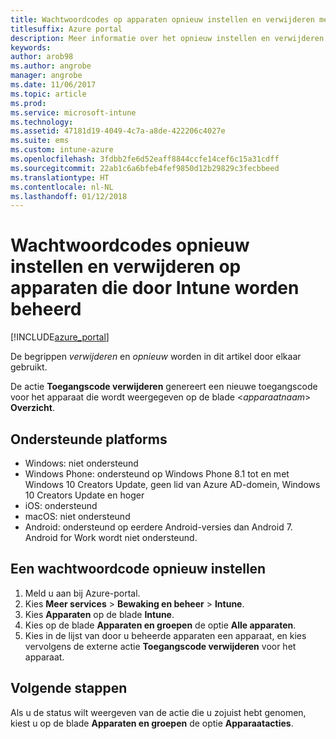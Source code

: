 ```yaml
---
title: Wachtwoordcodes op apparaten opnieuw instellen en verwijderen met Intune
titlesuffix: Azure portal
description: Meer informatie over het opnieuw instellen en verwijderen van de wachtwoordcode op apparaten die u beheert met Intune.
keywords: 
author: arob98
ms.author: angrobe
manager: angrobe
ms.date: 11/06/2017
ms.topic: article
ms.prod: 
ms.service: microsoft-intune
ms.technology: 
ms.assetid: 47181d19-4049-4c7a-a8de-422206c4027e
ms.suite: ems
ms.custom: intune-azure
ms.openlocfilehash: 3fdbb2fe6d52eaff8844ccfe14cef6c15a31cdff
ms.sourcegitcommit: 22ab1c6a6bfeb4fef9850d12b29829c3fecbbeed
ms.translationtype: HT
ms.contentlocale: nl-NL
ms.lasthandoff: 01/12/2018
---
```

# <a name="reset-and-remove-the-passcode-on-intune-managed-devices"></a>Wachtwoordcodes opnieuw instellen en verwijderen op apparaten die door Intune worden beheerd


[!INCLUDE[azure_portal](./includes/azure_portal.md)]

De begrippen *verwijderen* en *opnieuw* worden in dit artikel door elkaar gebruikt.

De actie **Toegangscode verwijderen** genereert een nieuwe toegangscode voor het apparaat die wordt weergegeven op de blade <*apparaatnaam*> **Overzicht**.

## <a name="supported-platforms"></a>Ondersteunde platforms

- Windows: niet ondersteund
- Windows Phone: ondersteund op Windows Phone 8.1 tot en met Windows 10 Creators Update, geen lid van Azure AD-domein, Windows 10 Creators Update en hoger
- iOS: ondersteund
- macOS: niet ondersteund
- Android: ondersteund op eerdere Android-versies dan Android 7. Android for Work wordt niet ondersteund.

## <a name="how-to-reset-a-passcode"></a>Een wachtwoordcode opnieuw instellen

1. Meld u aan bij Azure-portal.
2. Kies **Meer services** > **Bewaking en beheer** > **Intune**.
3. Kies **Apparaten** op de blade **Intune**.
4. Kies op de blade **Apparaten en groepen** de optie **Alle apparaten**.
5. Kies in de lijst van door u beheerde apparaten een apparaat, en kies vervolgens de externe actie **Toegangscode verwijderen** voor het apparaat.

## <a name="next-steps"></a>Volgende stappen

Als u de status wilt weergeven van de actie die u zojuist hebt genomen, kiest u op de blade **Apparaten en groepen** de optie **Apparaatacties**.
